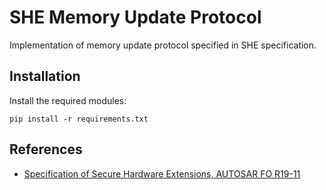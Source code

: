 # SHE Memory Update Protocol

Implementation of memory update protocol specified in SHE specification.

## Installation
Install the required modules:
```
pip install -r requirements.txt
```

## References
* [Specification of Secure Hardware Extensions, AUTOSAR FO R19-11](https://www.autosar.org/fileadmin/user_upload/standards/foundation/19-11/AUTOSAR_TR_SecureHardwareExtensions.pdf)
